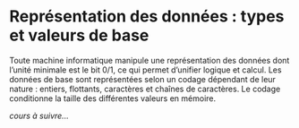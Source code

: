 
# Représentation des données : types et valeurs de base

Toute machine informatique manipule une représentation des données dont l’unité minimale est le bit 0/1, ce qui permet d’unifier logique et calcul. Les données de base sont représentées selon un codage dépendant de leur nature : entiers, flottants, caractères et chaînes de caractères. Le codage conditionne la taille des différentes valeurs en mémoire.

*cours à suivre...*